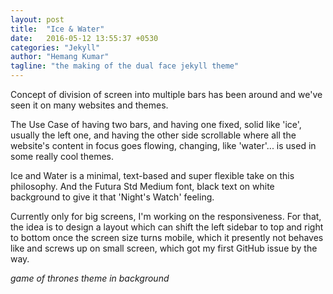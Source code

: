 ```yaml
---
layout: post
title:  "Ice & Water"
date:   2016-05-12 13:55:37 +0530
categories: "Jekyll"
author: "Hemang Kumar"
tagline: "the making of the dual face jekyll theme"
---
```


<span class="firstletter">C</span>oncept of division of screen into multiple bars has been around and we've seen it on many websites and themes.




The Use Case of having two bars, and having one fixed, solid like 'ice', usually the left one, and having the other side  scrollable where all the website's content in focus goes flowing, changing, like 'water'... is used in some really cool themes.




Ice and Water is a minimal, text-based and super flexible take on this philosophy. And the Futura Std Medium font, black text on white background to give it that 'Night's Watch' feeling.


Currently only for big screens, I'm working on the responsiveness. For that, the idea is to design a layout which can shift the left sidebar to top and right to bottom once the screen size turns mobile, which it presently not behaves like and screws up on small screen, which got my first GitHub issue by the way.



<i class="fa fa-music"></i><i class="fa fa-music"></i><i class="fa fa-music"></i>
*game of thrones theme in background*
<i class="fa fa-music"></i><i class="fa fa-music"></i><i class="fa fa-music"></i>
